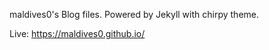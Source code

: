 maldives0's Blog files. Powered by Jekyll with chirpy theme.  

Live:  https://maldives0.github.io/
